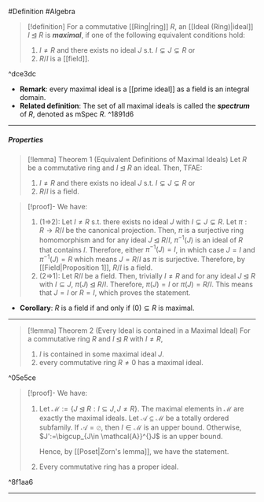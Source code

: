 #Definition #Algebra
> [!definition]
> For a commutative [[Ring|ring]] $R$, an [[Ideal (Ring)|ideal]] $I\unlhd R$ is ***maximal***, if one of the following equivalent conditions hold:
> 1. $I\neq R$ and there exists no ideal $J$ s.t. $I\subsetneq J\subsetneq R$ or
> 2. $R / I$ is a [[field]].

^dce3dc

- **Remark**: every maximal ideal is a [[prime ideal]] as a field is an integral domain.
- **Related definition**: The set of all maximal ideals is called the ***spectrum*** of $R$, denoted as $\text{mSpec } R$. ^1891d6
---
##### Properties
> [!lemma] Theorem 1 (Equivalent Definitions of Maximal Ideals)
> Let $R$ be a commutative ring and $I\unlhd R$ an ideal. Then, TFAE:
> 1. $I\neq R$ and there exists no ideal $J$ s.t. $I\subsetneq J\subsetneq R$ or
> 2. $R / I$ is a field.

> [!proof]-
> We have:
> 1. (1=>2): Let $I\neq R$ s.t. there exists no ideal $J$ with $I\subsetneq J\subsetneq R$. Let $\pi:R \to R / I$ be the canonical projection. Then, $\pi$ is a surjective ring homomorphism and for any ideal $J\unlhd R / I$, $\pi ^{-1}(J)$ is an ideal of $R$ that contains $I$. Therefore, either $\pi ^{-1}(J)=I$, in which case $J=I$ and $\pi ^{-1}(J)=R$ which means $J=R / I$ as $\pi$ is surjective. Therefore, by [[Field|Proposition 1]], $R / I$ is a field.
> 2. (2=>1): Let $R / I$ be a field. Then, trivially $I\neq R$ and for any ideal $J\unlhd R$ with $I\subseteq J$, $\pi(J)\unlhd R / I$. Therefore, $\pi(J)=I$ or $\pi(J)=R/I$. This means that $J=I$ or $R=I$, which proves the statement. 

- **Corollary**: $R$ is a field if and only if $(0)\subseteq R$ is maximal.
---
> [!lemma] Theorem 2 (Every Ideal is contained in a Maximal Ideal)
> For a commutative ring $R$ and $I\unlhd R$ with $I\neq R$, 
> 1. $I$ is contained in some maximal ideal $J$.
> 2. every commutative ring $R\neq 0$ has a maximal ideal.

^05e5ce

> [!proof]-
> We have:
> 1. Let $\mathcal{M}:=\{ J\unlhd R :I\subseteq J,J\neq R\}$. The maximal elements in $\mathcal{M}$ are exactly the maximal ideals. Let $\mathcal{A}\subseteq \mathcal{M}$ be a totally ordered subfamily. If $\mathcal{A}=\varnothing$, then $I\in \mathcal{M}$ is an upper bound. Otherwise, $J':=\bigcup_{J\in \mathcal{A}}^{}J$ is an upper bound. 
>    
>    Hence, by [[Poset|Zorn's lemma]], we have the statement.
> 2. Every commutative ring has a proper ideal.

^8f1aa6

---